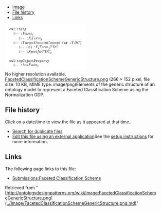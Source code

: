 * [Image](../Image/FacetedClassificationSchemeGenericStructure.png.md#file)
* [File history](../Image/FacetedClassificationSchemeGenericStructure.png.md#filehistory)
* [Links](../Image/FacetedClassificationSchemeGenericStructure.png.md#filelinks)

[![Image:FacetedClassificationSchemeGenericStructure.png](../images/2/22/FacetedClassificationSchemeGenericStructure.png)](../images/2/22/FacetedClassificationSchemeGenericStructure.png)  
No higher resolution available.  
[FacetedClassificationSchemeGenericStructure.png](../images/2/22/FacetedClassificationSchemeGenericStructure.png)‎ (266 × 152 pixel, file size: 10 KB, MIME type: image/png)Elements of the generic structure of an ontology model to represent a Faceted Classification Scheme using the Normalization ODP.




## File history

Click on a date/time to view the file as it appeared at that time.



  
* [Search for duplicate files](http://ontologydesignpatterns.org/wiki/Special:FileDuplicateSearch/FacetedClassificationSchemeGenericStructure.png "Special:FileDuplicateSearch/FacetedClassificationSchemeGenericStructure.png")
* [Edit this file using an external application](http://ontologydesignpatterns.org/wiki/index.php?title=Image:FacetedClassificationSchemeGenericStructure.png&action=edit&externaledit=true&mode=file "Image:FacetedClassificationSchemeGenericStructure.png")See the [setup instructions](http://www.mediawiki.org/wiki/Manual:External_editors "http://www.mediawiki.org/wiki/Manual:External_editors") for more information.

## Links



The following page links to this file:


* [Submissions:Faceted Classification Scheme](../Submissions/Faceted_Classification_Scheme.md "Submissions:Faceted Classification Scheme")


Retrieved from "[http://ontologydesignpatterns.org/wiki/Image:FacetedClassificationSchemeGenericStructure.png](../Image/FacetedClassificationSchemeGenericStructure.png.md)"